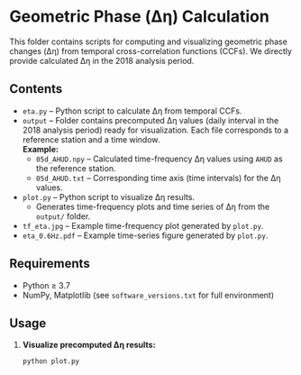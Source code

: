 # Geometric Phase (Δη) Calculation

This folder contains scripts for computing and visualizing geometric phase changes (Δη) from temporal cross-correlation functions (CCFs). We directly provide calculated Δη in the 2018 analysis period.

## Contents
- `eta.py` – Python script to calculate Δη from temporal CCFs. 
- `output` – Folder contains precomputed Δη values (daily interval in the 2018 analysis period) ready for visualization. Each file corresponds to a reference station and a time window.  
    **Example:**
    - `05d_AHUD.npy` – Calculated time-frequency Δη values using `AHUD` as the reference station.  
    - `05d_AHUD.txt` – Corresponding time axis (time intervals) for the Δη values.  
- `plot.py` – Python script to visualize Δη results.  
  - Generates time-frequency plots and time series of Δη from the `output/` folder.  
- `tf_eta.jpg` – Example time-frequency plot generated by `plot.py`.  
- `eta_0.6Hz.pdf` – Example time-series figure generated by `plot.py`.  

## Requirements
- Python ≥ 3.7  
- NumPy, Matplotlib (see `software_versions.txt` for full environment)  

## Usage

1. **Visualize precomputed Δη results:**  
   ```bash
   python plot.py

